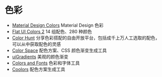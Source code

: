 # 色彩

- [Material Design Colors](https://www.materialui.co/colors) Material Design 色彩
- [Flat UI Colors 2](https://flatuicolors.com/) 14 组配色、280 种颜色
- [Color Hunt](https://colorhunt.co/) 分享色彩搭配的自由开放平台，包括成千上万人工选取的配色，可以从中获取配色的灵感
- [Color Space](https://mycolor.space/) 配色方案、CSS 颜色渐变生成工具
- [uiGradients](http://www.uigradients.com/) 美观的颜色渐变
- [Colors and Fonts](https://colorsandfonts.com/) 色彩和字体工具
- [Coolors](https://coolors.co/) 配色方案生成工具
